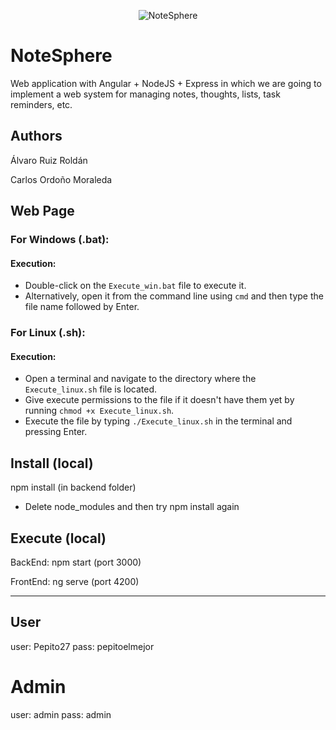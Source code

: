 <p align="center">
  <img src="https://github.com/HrnyGranny/DSW-NoteSphere/assets/91948162/112e26c4-5e1a-408a-85a3-525c64b82182" alt="NoteSphere">
</p>

# NoteSphere

Web application with Angular + NodeJS + Express in which we are going to implement a web system for managing notes, thoughts, lists, task reminders, etc. 

## Authors

Álvaro Ruiz Roldán

Carlos Ordoño Moraleda

## Web Page

### For Windows (.bat):

#### Execution:
- Double-click on the `Execute_win.bat` file to execute it.
- Alternatively, open it from the command line using `cmd` and then type the file name followed by Enter.

### For Linux (.sh):

#### Execution:
- Open a terminal and navigate to the directory where the `Execute_linux.sh` file is located.
- Give execute permissions to the file if it doesn't have them yet by running `chmod +x Execute_linux.sh`.
- Execute the file by typing `./Execute_linux.sh` in the terminal and pressing Enter.

## Install (local)

npm install (in backend folder)

* Delete node_modules and then try npm install again

## Execute (local)

BackEnd: npm start (port 3000)


FrontEnd: ng serve (port 4200)

________________________________________________

## User

user: Pepito27
pass: pepitoelmejor

# Admin

user: admin
pass: admin





